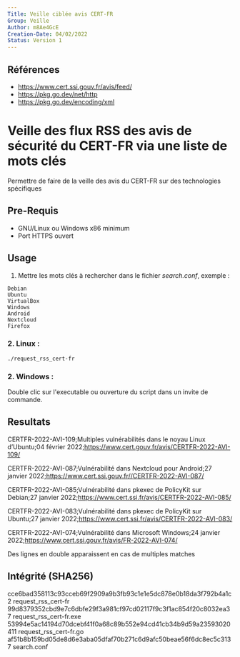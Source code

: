 ```yaml
---
Title: Veille ciblée avis CERT-FR
Group: Veille
Author: m8Ae4GcE
Creation-Date: 04/02/2022
Status: Version 1
---
```


## Références 
- https://www.cert.ssi.gouv.fr/avis/feed/
- https://pkg.go.dev/net/http
- https://pkg.go.dev/encoding/xml

# Veille des flux RSS des avis de sécurité du CERT-FR via une liste de mots clés
Permettre de faire de la veille des avis du CERT-FR sur des technologies spécifiques

## Pre-Requis
- GNU/Linux ou Windows x86 minimum
- Port HTTPS ouvert

## Usage

1. Mettre les mots clés à rechercher dans le fichier *search.conf*, exemple :
```
Debian
Ubuntu
VirtualBox
Windows
Android
Nextcloud
Firefox
```

### 2. Linux :

```
./request_rss_cert-fr
```

### 2. Windows :

Double clic sur l'executable ou ouverture du script dans un invite de commande.

## Resultats
CERTFR-2022-AVI-109;Multiples vulnérabilités dans le noyau Linux d’Ubuntu;04 février 2022;https://www.cert.gouv.fr/avis/CERTFR-2022-AVI-109/

CERTFR-2022-AVI-087;Vulnérabilité dans Nextcloud pour Android;27 janvier 2022;https://www.cert.ssi.gouv.fr//CERTFR-2022-AVI-087/

CERTFR-2022-AVI-085;Vulnérabilité dans pkexec de PolicyKit sur Debian;27 janvier 2022;https://www.cert.ssi.fr/avis/CERTFR-2022-AVI-085/

CERTFR-2022-AVI-083;Vulnérabilité dans pkexec de PolicyKit sur Ubuntu;27 janvier 2022;https://www.cert.ssi.fr/avis/CERTFR-2022-AVI-083/

CERTFR-2022-AVI-074;Vulnérabilité dans Microsoft Windows;24 janvier 2022;https://www.cert.ssi.gouv.fr/avis/FR-2022-AVI-074/

Des lignes en double apparaissent en cas de multiples matches

## Intégrité (SHA256)
cce6bad358113c93cceb69f2909a9b3fb93c1e1e5dc878e0b18da3f792b4a1c2  request_rss_cert-fr
99d8379352cbd9e7c6dbfe29f3a981cf97cd02117f9c3f1ac854f20c8032ea37  request_rss_cert-fr.exe
53994e5ac14194d70dcebf41f0a68c89b552e94cd41cb34b9d59a23593020411  request_rss_cert-fr.go
af51b8b159bd05de8d6e3aba05dfaf70b271c6d9afc50beae56f6dc8ec5c3137  search.conf
